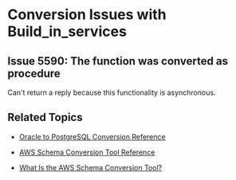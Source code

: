 # Conversion Issues with Build\_in\_services<a name="sct-reference-Oracle-PostgreSQL-Build_in_services"></a>

## Issue 5590: The function was converted as procedure<a name="sct-reference-5590"></a>

Can't return a reply because this functionality is asynchronous\.

## Related Topics<a name="sct-reference-Oracle-PostgreSQL-Build_in_services-related"></a>

+  [Oracle to PostgreSQL Conversion Reference](sct-reference-Oracle-PostgreSQL.md) 

+  [AWS Schema Conversion Tool Reference](CHAP_SchemaConversionTool.Reference.md) 

+  [What Is the AWS Schema Conversion Tool?](Welcome.md) 